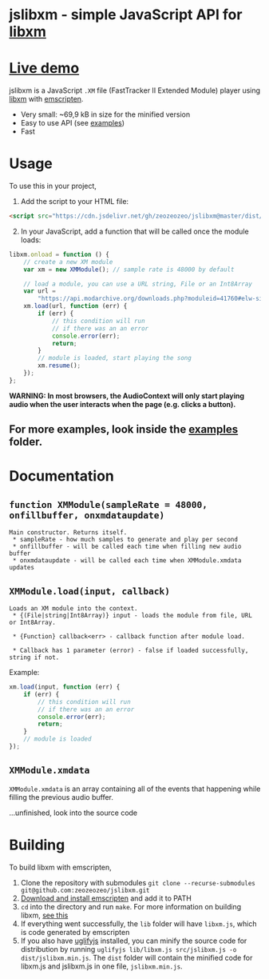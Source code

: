 # jslibxm - simple JavaScript API for [libxm](https://github.com/Artefact2/libxm)

# [Live demo](https://zeozeozeo.github.io/jslibxm/examples/minimal/)

jslibxm is a JavaScript `.XM` file (FastTracker II Extended Module) player using [libxm](https://github.com/Artefact2/libxm) with [emscripten](https://emscripten.org/).

-   Very small: ~69,9 kB in size for the minified version
-   Easy to use API (see [examples](https://github.com/zeozeozeo/jslibxm/tree/main/examples))
-   Fast

# Usage

To use this in your project,

1. Add the script to your HTML file:

```html
<script src="https://cdn.jsdelivr.net/gh/zeozeozeo/jslibxm@master/dist/jslibxm.min.js"></script>
```

2. In your JavaScript, add a function that will be called once the module loads:

```js
libxm.onload = function () {
    // create a new XM module
    var xm = new XMModule(); // sample rate is 48000 by default

    // load a module, you can use a URL string, File or an Int8Array
    var url =
        "https://api.modarchive.org/downloads.php?moduleid=41760#elw-sick.xm";
    xm.load(url, function (err) {
        if (err) {
            // this condition will run
            // if there was an an error
            console.error(err);
            return;
        }
        // module is loaded, start playing the song
        xm.resume();
    });
};
```

**WARNING: In most browsers, the AudioContext will only start playing audio when the user interacts when the page (e.g. clicks a button).**

## For more examples, look inside the [examples](https://github.com/zeozeozeo/jslibxm/tree/main/examples) folder.

# Documentation
## `function XMModule(sampleRate = 48000, onfillbuffer, onxmdataupdate)`
```
Main constructor. Returns itself.
 * sampleRate - how much samples to generate and play per second
 * onfillbuffer - will be called each time when filling new audio buffer
 * onxmdataupdate - will be called each time when XMModule.xmdata updates
```

## `XMModule.load(input, callback)`
```
Loads an XM module into the context.
 * {(File|string|Int8Array)} input - loads the module from file, URL or Int8Array.

 * {Function} callback<err> - callback function after module load.

 * Callback has 1 parameter (error) - false if loaded successfully, string if not.
```
Example:
```js
xm.load(input, function (err) {
    if (err) {
        // this condition will run
        // if there was an an error
        console.error(err);
        return;
    }
    // module is loaded
});
```

## `XMModule.xmdata`
`XMModule.xmdata` is an array containing all of the events that happening while filling the previous audio buffer.

...unfinished, look into the source code


# Building

To build libxm with emscripten,

1.  Clone the repository with submodules `git clone --recurse-submodules git@github.com:zeozeozeo/jslibxm.git`
2.  [Download and install emscripten](https://emscripten.org/docs/getting_started/downloads.html) and add it to PATH
3.  `cd` into the directory and run `make`. For more information on building libxm, [see this](https://github.com/Artefact2/libxm/blob/master/BUILDING.md)
4.  If everything went successfully, the `lib` folder will have `libxm.js`, which is code generated by emscripten
5.  If you also have [uglifyjs](https://www.npmjs.com/package/uglify-js) installed, you can minify the source code for distribution by running `uglifyjs lib/libxm.js src/jslibxm.js -o dist/jslibxm.min.js`. The `dist` folder will contain the minified code for libxm.js and jslibxm.js in one file, `jslibxm.min.js`.
